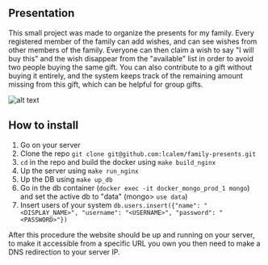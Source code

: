 
## Presentation

This small project was made to organize the presents for my family.
Every registered member of the family can add wishes, and can see wishes from other members of the family.
Everyone can then claim a wish to say "I will buy this" and the wish disappear from the "available" list in order to avoid two people buying the same gift.
You can also contribute to a gift without buying it entirely, and the system keeps track of the remaining amount missing from this gift, which can be helpful for group gifts.

![alt text](https://github.com/lcalem/family-presents/blob/master/img/interface.png)

## How to install

1. Go on your server
2. Clone the repo `git clone git@github.com:lcalem/family-presents.git`
3. `cd` in the repo and build the docker using `make build_nginx`
4. Up the server using `make run_nginx`
5. Up the DB using `make up_db`
6. Go in the db container (`docker exec -it docker_mongo_prod_1 mongo`) and set the active db to "data" (mongo> `use data`)
7. Insert users of your system `db.users.insert({"name": "<DISPLAY_NAME>", "username": "<USERNAME>", "password": "<PASSWORD>"})`

After this procedure the website should be up and running on your server, to make it accessible from a specific URL you own you then need to make a DNS redirection to your server IP.


